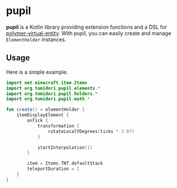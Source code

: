 # pupil

**pupil** is a Kotlin library providing extension functions and a DSL
for [polymer-virtual-entity](https://github.com/Patbox/polymer). With pupil, you can easily create and manage
`ElementHolder` instances.

## Usage

Here is a simple example.

```kotlin
import net.minecraft.item.Items
import org.tomidori.pupil.elements.*
import org.tomidori.pupil.holders.*
import org.tomidori.pupil.math.*

fun create() = elementHolder {
    itemDisplayElement {
        onTick {
            transformation {
                rotateLocalYDegrees(ticks * 3.0f)
            }

            startInterpolation(1)
        }

        item = Items.TNT.defaultStack
        teleportDuration = 1
    }
}
```